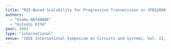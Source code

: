 ```yaml
---
title: "ROI-Based Scalability for Progressive Transmission in JPEG2000 Coding"
authors:
  - "Osamu WATANABE"
  - "Hitoshi KIYA"
year: 2003
type: "international"
venue: "IEEE International Symposium on Circuits and Systems, Vol. II, pp. 416-419, Bangkok, Thailand, 2003-05-26."
---
```

